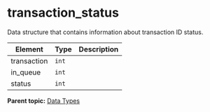 # transaction_status

Data structure that contains information about transaction ID status.

|Element|Type|Description|
|-------|----|-----------|
|transaction|`int` | |
|in_queue|`int` | |
|status|`int` | |

**Parent topic:** [Data Types](../data_types/c_datatypes.md)

